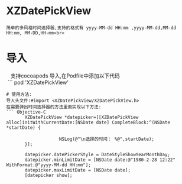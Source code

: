 # XZDatePickView
    简单的多风格时间选择器,支持的格式有 yyyy-MM-dd HH:mm ,yyyy-MM-dd,MM-dd HH:mm, MM-DD,HH-mm<br>
    
# 导入
    支持cocoapods 导入,在Podfile中添加以下代码<br>
  ```
  pod 'XZDatePickView'
  ```
# 使用方法:
  导入头文件:#import <XZDatePickView/XZDatePickView.h>
  在需要弹出时间选择器的方法里面实现以下方法:
  ``` Objective-C
         XZDatePickView *datepicker=[[XZDatePickView alloc]initWithCurrentDate:[NSDate date] CompleteBlock:^(NSDate *startDate) {
        
                      NSLog(@"\n选择的时间： %@",startDate);
         }];
         
         datepicker.datePickerStyle = DateStyleShowYearMonthDay;
         datepicker.minLimitDate = [NSDate date:@"1980-2-28 12:22" WithFormat:@"yyyy-MM-dd HH:mm"];
         datepicker.maxLimitDate = [NSDate date];
         [datepicker show];
```

  
  
  
